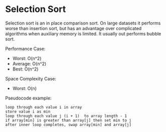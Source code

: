 Selection Sort
==============

Selection sort is an in place comparison sort. On large datasets it performs
worse than insertion sort, but has an advantage over complicated algorithms
when auxiliary memory is limited. It usually out performs bubble sort.

Performance Case:
- Worst: O(n^2)
- Average: O(n^2)
- Best: O(n^2)

Space Complexity Case:
- Worst: O(n)

Pseudocode example:

```
loop through each value i in array
store value i as min
loop through each value j (i + 1)  to array length - 1
if array[min] is greater than array[j] then set min to j
after inner loop completes, swap array[min] and array[j]
```
